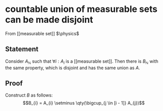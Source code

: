 # countable union of measurable sets can be made disjoint
From [[measurable set]]
$\physics$
## Statement
Consider $A_{\mathbb{N}}$ such that $\forall i: A_{i}$ is a [[measurable set]]. Then there is $B_{\mathbb{N}}$ with the same property, which is disjoint and has the same union as $A$.

## Proof
Construct $B$ as follows:
$$B_{i} = A_{i} \setminus \qty(\bigcup_{j \in [i - 1]} A_{j})$$
